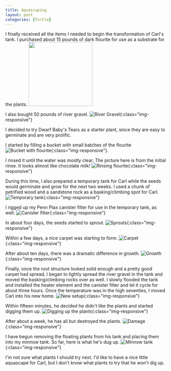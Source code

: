 ```yaml
---
title: Aquascaping
layout: post
categories: [Turtle]
---
```


I finally received all the items I needed to begin the transformation of Carl's tank. I purchased about 15 pounds of dark flourite for use as a substrate for the plants. <img src="/assets/aquascaping202003/2020-03-05_13.36.40.jpeg" width="200">

I also bought 50 pounds of river gravel. ![River Gravel](/assets/aquascaping202003/2020-03-05_13.37.01.jpeg){:class="img-responsive"}

<!--more-->

I decided to try Dwarf Baby's Tears as a starter plant, since they are easy to germinate and are very prolific. 

I started by filling a bucket with small batches of the flourite ![Bucket with flourite](/assets/aquascaping202003/2020-03-05_18.08.17.jpeg){:class="img-responsive"}. 

I rinsed it until the water was mostly clear. The picture here is from the initial rinse. It looks almost like chocolate milk! ![Rinsing flourite](/assets/aquascaping202003/2020-03-05_18.08.29.jpeg){:class="img-responsive"}

During this time, I also prepared a temporary tank for Carl while the seeds would germinate and grow for the next two weeks. I used a chunk of petrified wood and a sandstone rock as a basking/climbing spot for Carl. ![Temporary tank](/assets/aquascaping202003/2020-03-06_18.30.19.jpeg){:class="img-responsive"}

I rigged up my Penn Plax canister filter for use in the temporary tank, as well. ![Canister filter](/assets/aquascaping202003/2020-03-06_18.54.41.jpeg){:class="img-responsive"}

In about four days, the seeds started to sprout. ![Sprouts](/assets/aquascaping202003/2020-03-11_18.58.52.jpeg){:class="img-responsive"}

Within a few days, a nice carpet was starting to form. ![Carpet](/assets/aquascaping202003/2020-03-12_19.58.43.jpeg){:class="img-responsive"}

After about ten days, there was a dramatic difference in growth. ![Growth](/assets/aquascaping202003/2020-03-18_15.34.40.jpeg){:class="img-responsive"}

Finally, once the root structure looked solid enough and a pretty good carpet had spread, I began to lightly spread the river gravel in the tank and moved the basking/climbing rocks over as well. I slowly flooded the tank and installed the heater element and the canister filter and let it cycle for about three hours. Once the temperature was in the high seventies, I moved Carl into his new home. ![New setup](/assets/aquascaping202003/2020-03-18_16.04.22.jpeg){:class="img-responsive"}

Within fifteen minutes, he decided he didn't like the plants and started digging them up. ![Digging up the plants](/assets/aquascaping202003/2020-03-18_16.40.34.jpeg){:class="img-responsive"}

After about a week, he has all but destroyed the plants. ![Damage](/assets/aquascaping202003/2020-03-26_17.15.27.jpeg){:class="img-responsive"}

I have begun removing the floating plants from his tank and placing them into my minnow tank. So far, here is what he's dug up. ![Minnow tank](/assets/aquascaping202003/2020-03-26_17.15.19.jpeg){:class="img-responsive"}

I'm not sure what plants I should try next. I'd like to have a nice little aquascape for Carl, but I don't know what plants to try that he won't dig up.
